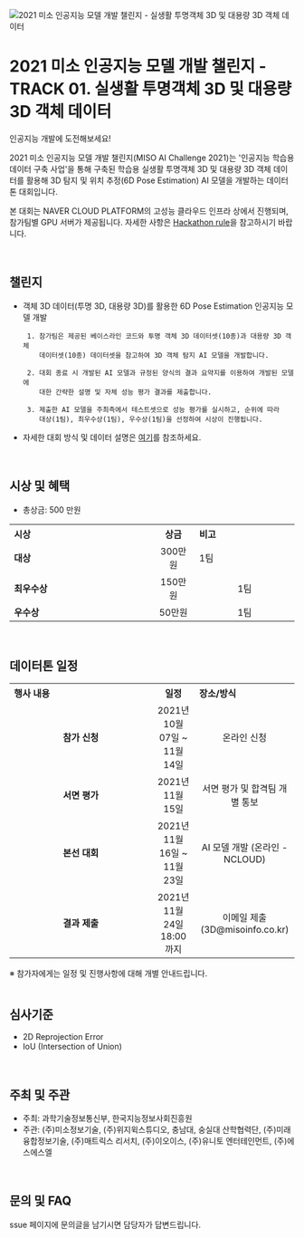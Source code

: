 ![2021 미소 인공지능 모델 개발 챌린지 - 실생활 투명객체 3D 및 대용량 3D 객체 데이터](https://user-images.githubusercontent.com/92664643/139574409-dc374fa8-e34b-4031-a7a1-8cc40caaeb18.jpg)

# 2021 미소 인공지능 모델 개발 챌린지 - TRACK 01. 실생활 투명객체 3D 및 대용량 3D 객체 데이터

인공지능 개발에 도전해보세요! <p>

 
2021 미소 인공지능 모델 개발 챌린지(MISO AI Challenge 2021)는 '인공지능 학습용 데이터 구축 사업'을 통해 구축된 학습용 실생활 투명객체 3D 및 대용량 3D 객체 데이터를 활용해 3D 탐지 및 위치 추정(6D Pose Estimation) AI 모델을 개발하는 데이터톤 대회입니다.
<br>
 
본 대회는 NAVER CLOUD PLATFORM의 고성능 클라우드 인프라 상에서 진행되며, 참가팀별 GPU 서버가 제공됩니다.
자세한 사항은 [Hackathon rule](https://github.com/DatathonInfo/MISOChallenge-3Dobject/blob/main/Hackathon-Rule.md)을 참고하시기 바랍니다.  
 
<br>
 
## 챌린지
- 객체 3D 데이터(투명 3D, 대용량 3D)를 활용한 6D Pose Estimation 인공지능 모델 개발
 
       1. 참가팀은 제공된 베이스라인 코드와 투명 객체 3D 데이터셋(10종)과 대용량 3D 객체 
          데이터셋(10종) 데이터셋을 참고하여 3D 객체 탐지 AI 모델을 개발합니다.  
 
       2. 대회 종료 시 개발된 AI 모델과 규정된 양식의 결과 요약지를 이용하여 개발된 모델에    
          대한 간략한 설명 및 자체 성능 평가 결과를 제출합니다.
 
       3. 제출한 AI 모델을 주최측에서 테스트셋으로 성능 평가를 실시하고, 순위에 따라 
          대상(1팀), 최우수상(1팀), 우수상(1팀)을 선정하여 시상이 진행됩니다.

 
- 자세한 대회 방식 및 데이터 설명은 [여기](https://github.com/DatathonInfo/MISOChallenge-3Dobject/blob/main/%5BMISOChallenge2021%5D%20Track1%20%EA%B0%9D%EC%B2%B4%203D%20%EB%8D%B0%EC%9D%B4%ED%84%B0%20-%20%EC%82%AC%EC%A0%84%20%EC%84%A4%EB%AA%85%EC%84%9C.pdf)를 참조하세요.
 
<br> 
 
## 시상 및 혜택
- 총상금: 500 만원<br>

<table class="tbl_prize">
  <tr>
    <th style="text-align:left;width:50%">시상</th>
    <th style="text-align:center;width:15%">상금</th>
        <th style="text-align:left;width:35%">비고</th>
  </tr>
  <tr>
    <td>
      <strong>대상</strong><br>
    </td>
    <td align=center> 300만원 </td>
    <td> 1팀 </td>
  </tr>
    <tr>
    <td>
      <strong>최우수상</strong><br>
    </td>
    <td style="text-align:center"> 150만원</td>
        <td align=center> 1팀 </td>
   </tr>
      <tr>
    <td>
      <strong>우수상</strong><br>
    </td>
    <td style="text-align:center">50만원</td>
        <td align=center> 1팀 </td>
   </tr>

</table>
 
<br>

## 데이터톤 일정
<table class="tbl_schedule">
  <tr>
    <th style="text-align:left;width:50%">행사 내용</th>
    <th style="text-align:center;width:15%">일정</th>
        <th style="text-align:left;width:35%">장소/방식</th>
  </tr>
  <tr>
        <td align=center>
      <strong>참가 신청</strong><br>
    </td>
    <td style="text-align:center"> 2021년 10월 07일 ~ 11월 14일</td>
    <td align=center> 온라인 신청 </td>
  </tr>
    <tr>
        <td align=center>
      <strong>서면 평가</strong><br>
    </td>
    <td style="text-align:center">2021년 11월 15일</td>
        <td align=center> 서면 평가 및 합격팀 개별 통보
    </td>
   </tr>
    </td>
   </tr>
     <tr>
    <td align=center>
      <strong>본선 대회</strong><br>
    </td>
    <td style="text-align:center">2021년 11월 16일 ~ 11월 23일</td>
 <td align=center> AI 모델 개발 (온라인 - NCLOUD)
    </td>
   </tr>
     <tr>
    <td align=center>
      <strong>결과 제출</strong><br>
    </td>
    <td style="text-align:center">2021년 11월 24일 18:00까지</td>
 <td align=center> 이메일 제출 (3D@misoinfo.co.kr)
    </td>
   </tr>

</table>
※ 참가자에게는 일정 및 진행사항에 대해 개별 안내드립니다.<br>

<br>

## 심사기준
- 2D Reprojection Error
- IoU (Intersection of Union)

<br>

## 주최 및 주관 
- 주최: 과학기술정보통신부, 한국지능정보사회진흥원
- 주관: (주)미소정보기술, (주)위지윅스튜디오, 충남대, 숭실대 산학협력단, (주)미래융합정보기술, (주)매트릭스 리서치, (주)이오이스, (주)유니토 엔터테인먼트, (주)에스에스엘

<br>

## 문의 및 FAQ
ssue 페이지에 문의글을 남기시면 담당자가 답변드립니다. <br>
